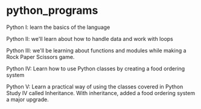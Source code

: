 # python_programs

Python I:
learn the basics of the language

Python II:
we'll learn about how to handle data and work with loops

Python III:
we'll be learning about functions and modules while making a Rock Paper Scissors game.

Python IV:
Learn how to use Python classes by creating a food ordering system

Python V:
Learn a practical way of using the classes covered in Python Study IV called Inheritance.
With inheritance, added a food ordering system a major upgrade.
